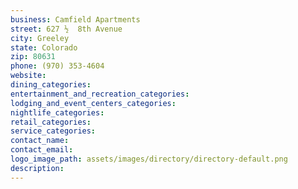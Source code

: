 ```yaml
---
business: Camfield Apartments
street: 627 ½  8th Avenue
city: Greeley
state: Colorado
zip: 80631
phone: (970) 353-4604
website: 
dining_categories: 
entertainment_and_recreation_categories: 
lodging_and_event_centers_categories: 
nightlife_categories: 
retail_categories: 
service_categories: 
contact_name: 
contact_email: 
logo_image_path: assets/images/directory/directory-default.png
description: 
---
```

